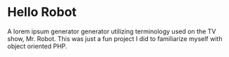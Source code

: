 Hello Robot
===========

A lorem ipsum generator generator utilizing terminology used on the TV show, Mr. Robot. This was just a fun project I did to familiarize myself with object oriented PHP.